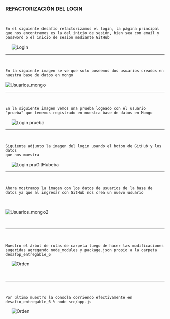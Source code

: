 ### REFACTORIZACIÓN DEL LOGIN ###
&nbsp;&nbsp;&nbsp;&nbsp;
```` 
En el siguiente desafío refactorizamos el login, la página principal que nos encontramos es la del inicio de sesión, bien sea con email y password o el inicio de sesión mediante GitHub 
`````
&nbsp;&nbsp;&nbsp;&nbsp;
![Login](./MD_img/login.png)
&nbsp;&nbsp;&nbsp;&nbsp;
***
&nbsp;&nbsp;&nbsp;&nbsp;
`````
En la siguiente imagen se ve que solo poseemos dos usuarios creados en nuestra base de datos en mongo 
`````

![Usuarios_mongo](./MD_img/usuarios_mongo1.png)
&nbsp;&nbsp;&nbsp;&nbsp;
***
&nbsp;&nbsp;&nbsp;&nbsp;
`````
En la siguiente imagen vemos una prueba logeado con el usuario "prueba" que tenemos registrado en nuestra base de datos en Mongo
`````
&nbsp;&nbsp;&nbsp;&nbsp;
![Login prueba](./MD_img/login_prueba.png)
&nbsp;&nbsp;&nbsp;&nbsp;
***
&nbsp;&nbsp;&nbsp;&nbsp;
`````
Siguiente adjunto la imagen del login usando el boton de GitHub y los datos
que nos muestra
`````
&nbsp;&nbsp;&nbsp;&nbsp;
![Login pruGitHubeba](./MD_img/login_github.png)
&nbsp;&nbsp;&nbsp;&nbsp;
***
&nbsp;&nbsp;&nbsp;&nbsp;
````
Ahora mostramos la imagen con los datos de usuarios de la base de datos ya que al ingresar con GitHub nos crea un nuevo usuario
````
&nbsp;&nbsp;&nbsp;&nbsp;

![Usuarios_mongo2](./MD_img/usuarios_mongo2.png)

&nbsp;&nbsp;&nbsp;&nbsp;
***
&nbsp;&nbsp;&nbsp;&nbsp;
````
Muestro el árbol de rutas de carpeta luego de hacer las modificaciones sugeridas agregando node_modules y package.json propio a la carpeta desafop_entregable_6
````
&nbsp;&nbsp;&nbsp;&nbsp;
![Orden](./MD_img/orden.png)

&nbsp;&nbsp;&nbsp;&nbsp;
***
&nbsp;&nbsp;&nbsp;&nbsp;
````
Por último muestro la consola corriendo efectivamente en desafio_entregable_6 % node src/app.js
````
&nbsp;&nbsp;&nbsp;&nbsp;
![Orden](./MD_img/consola.png)










